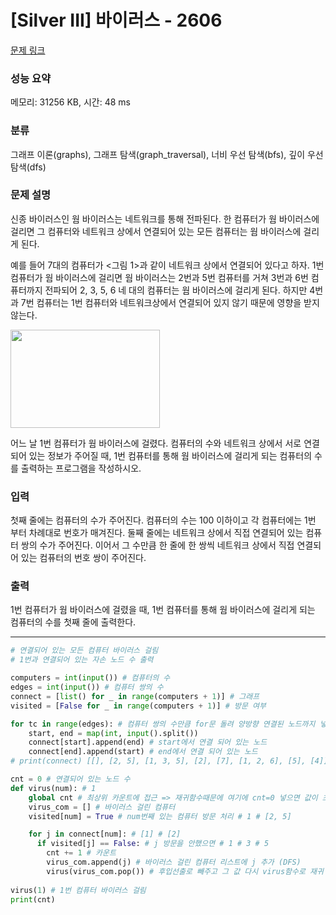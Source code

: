 # [Silver III] 바이러스 - 2606 

[문제 링크](https://www.acmicpc.net/problem/2606) 

### 성능 요약

메모리: 31256 KB, 시간: 48 ms

### 분류

그래프 이론(graphs), 그래프 탐색(graph_traversal), 너비 우선 탐색(bfs), 깊이 우선 탐색(dfs)

### 문제 설명

<p>신종 바이러스인 웜 바이러스는 네트워크를 통해 전파된다. 한 컴퓨터가 웜 바이러스에 걸리면 그 컴퓨터와 네트워크 상에서 연결되어 있는 모든 컴퓨터는 웜 바이러스에 걸리게 된다.</p>

<p>예를 들어 7대의 컴퓨터가 <그림 1>과 같이 네트워크 상에서 연결되어 있다고 하자. 1번 컴퓨터가 웜 바이러스에 걸리면 웜 바이러스는 2번과 5번 컴퓨터를 거쳐 3번과 6번 컴퓨터까지 전파되어 2, 3, 5, 6 네 대의 컴퓨터는 웜 바이러스에 걸리게 된다. 하지만 4번과 7번 컴퓨터는 1번 컴퓨터와 네트워크상에서 연결되어 있지 않기 때문에 영향을 받지 않는다.</p>

<p><img alt="" src="https://www.acmicpc.net/upload/images/zmMEZZ8ioN6rhCdHmcIT4a7.png" style="width: 239px; height: 157px; "></p>

<p>어느 날 1번 컴퓨터가 웜 바이러스에 걸렸다. 컴퓨터의 수와 네트워크 상에서 서로 연결되어 있는 정보가 주어질 때, 1번 컴퓨터를 통해 웜 바이러스에 걸리게 되는 컴퓨터의 수를 출력하는 프로그램을 작성하시오.</p>

### 입력 

 <p>첫째 줄에는 컴퓨터의 수가 주어진다. 컴퓨터의 수는 100 이하이고 각 컴퓨터에는 1번 부터 차례대로 번호가 매겨진다. 둘째 줄에는 네트워크 상에서 직접 연결되어 있는 컴퓨터 쌍의 수가 주어진다. 이어서 그 수만큼 한 줄에 한 쌍씩 네트워크 상에서 직접 연결되어 있는 컴퓨터의 번호 쌍이 주어진다.</p>

### 출력 

 <p>1번 컴퓨터가 웜 바이러스에 걸렸을 때, 1번 컴퓨터를 통해 웜 바이러스에 걸리게 되는 컴퓨터의 수를 첫째 줄에 출력한다.</p>

---
```python
# 연결되어 있는 모든 컴퓨터 바이러스 걸림
# 1번과 연결되어 있는 자손 노드 수 출력

computers = int(input()) # 컴퓨터의 수
edges = int(input()) # 컴퓨터 쌍의 수
connect = [list() for _ in range(computers + 1)] # 그래프
visited = [False for _ in range(computers + 1)] # 방문 여부

for tc in range(edges): # 컴퓨터 쌍의 수만큼 for문 돌려 양방향 연결된 노드까지 넣어줌
    start, end = map(int, input().split()) 
    connect[start].append(end) # start에서 연결 되어 있는 노드
    connect[end].append(start) # end에서 연결 되어 있는 노드
# print(connect) [[], [2, 5], [1, 3, 5], [2], [7], [1, 2, 6], [5], [4]]

cnt = 0 # 연결되어 있는 노드 수
def virus(num): # 1
    global cnt # 최상위 카운트에 접근 => 재귀함수때문에 여기에 cnt=0 넣으면 값이 초기화됨
    virus_com = [] # 바이러스 걸린 컴퓨터
    visited[num] = True # num번째 있는 컴퓨터 방문 처리 # 1 # [2, 5]

    for j in connect[num]: # [1] # [2]
      if visited[j] == False: # j 방문을 안했으면 # 1 # 3 # 5
        cnt += 1 # 카운트
        virus_com.append(j) # 바이러스 걸린 컴퓨터 리스트에 j 추가 (DFS)
        virus(virus_com.pop()) # 후입선출로 빼주고 그 값 다시 virus함수로 재귀
            
virus(1) # 1번 컴퓨터 바이러스 걸림
print(cnt)

```

